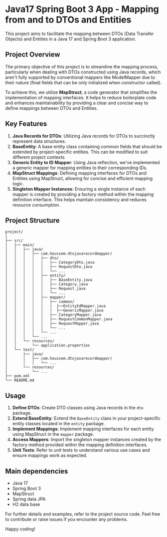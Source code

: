 # Java17 Spring Boot 3 App - Mapping from and to DTOs and Entities

This project aims to facilitate the mapping between DTOs (Data Transfer Objects) and Entities in a Java 17 and Spring Boot 3 application. 

## Project Overview

The primary objective of this project is to streamline the mapping process, particularly when dealing with DTOs constructed using Java records, which aren't fully supported by conventional mappers like ModelMapper due to their nature (final fields that can be only initialized when constructor called).

To achieve this, we utilize **MapStruct**, a code generator that simplifies the implementation of mapping interfaces. It helps to reduce boilerplate code and enhances maintainability by providing a clear and concise way to define mappings between DTOs and Entities.

## Key Features

1. **Java Records for DTOs**: Utilizing Java records for DTOs to succinctly represent data structures.
2. **BaseEntity**: A base entity class containing common fields that should be extended by project-specific entities. This can be modified to suit different project contexts.
3. **Generic Entity to ID Mapper**: Using Java reflection, we've implemented a generic mapper for mapping entities to their corresponding IDs.
4. **MapStruct Mappings**: Defining mapping interfaces for DTOs and Entities using MapStruct, allowing for concise and efficient mapping logic.
5. **Singleton Mapper Instances**: Ensuring a single instance of each mapper is created by providing a factory method within the mapping definition interface. This helps maintain consistency and reduces resource consumption.

## Project Structure

```
project/
│
├── src/
│   ├── main/
│   │   ├── java/
│   │   │   ├── com.houssem.dtojavarecordmapper/
│   │   │   │   ├── dto/
│   │   │   │   │   ├── CategoryDto.java
│   │   │   │   │   ├── RequestDto.java
│   │   │   │   │   └── ...
│   │   │   │   ├── entity/
│   │   │   │   │   ├── BaseEntity.java
│   │   │   │   │   ├── Category.java
│   │   │   │   │   ├── Request.java
│   │   │   │   │   └── ...
│   │   │   │   ├── mapper/
│   │   │   │   │   ├── common/
│   │   │   │   │   |  ├──EntityIdMapper.java
│   │   │   │   │   |  ├──GenericMapper.java
│   │   │   │   │   ├── CategoryMapper.java
│   │   │   │   │   ├── RequestCommonMapper.java
│   │   │   │   │   ├── RequestMapper.java
│   │   │   │   │   └── ...
│   │   │   │   └── ...
│   │   │   └── ...
│   │   └── resources/
│   │       └── application.properties
│   └── test/
│       ├── java/
│       │   ├── com.houssem.dtojavarecordmapper/
│       │   │   └── ...
│       └── resources/
│           └── ...
├── pom.xml
└── README.md
```

## Usage

1. **Define DTOs**: Create DTO classes using Java records in the `dto` package.
2. **Extend BaseEntity**: Extend the `BaseEntity` class in your project-specific entity classes located in the `entity` package.
3. **Implement Mappings**: Implement mapping interfaces for each entity using MapStruct in the `mapper` package.
4. **Access Mappers**: Import the singleton mapper instances created by the factory method provided within the mapping definition interfaces.
5. **Unit Tests**: Refer to unit tests to understand various use cases and ensure mappings work as expected.

## Main dependencies

- Java 17
- Spring Boot 3
- MapStruct
- Spring data JPA
- H2 data base

For further details and examples, refer to the project source code. Feel free to contribute or raise issues if you encounter any problems.  
  
Happy coding!
